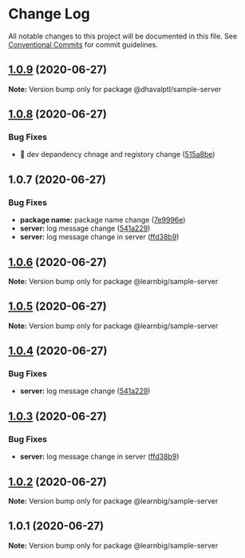 # Change Log

All notable changes to this project will be documented in this file.
See [Conventional Commits](https://conventionalcommits.org) for commit guidelines.

## [1.0.9](https://github.com/dhavalptl/learnbig/compare/@dhavalptl/sample-server@1.0.8...@dhavalptl/sample-server@1.0.9) (2020-06-27)

**Note:** Version bump only for package @dhavalptl/sample-server





## [1.0.8](https://github.com/dhavalptl/learnbig/compare/@dhavalptl/sample-server@1.0.7...@dhavalptl/sample-server@1.0.8) (2020-06-27)


### Bug Fixes

* 🐛 dev depandency chnage and registory change ([515a8be](https://github.com/dhavalptl/learnbig/commit/515a8be5965011d12d22a6b54d222b372dca9d32))






## 1.0.7 (2020-06-27)


### Bug Fixes

* **package name:** package name change ([7e9996e](https://github.com/dhavalptl/learnbig/commit/7e9996e8eb9097c550ed0bf8ef2264f48bcb94a7))
* **server:** log message change ([541a229](https://github.com/dhavalptl/learnbig/commit/541a229b8407197a0056e96a93cbbae2a6a87666))
* **server:** log message change in server ([ffd38b9](https://github.com/dhavalptl/learnbig/commit/ffd38b94468658c4c85e06929c2f67469f93bdcb))





## [1.0.6](https://github.com/dhavalptl/learnbig/compare/@learnbig/sample-server@1.0.5...@learnbig/sample-server@1.0.6) (2020-06-27)

**Note:** Version bump only for package @learnbig/sample-server





## [1.0.5](https://github.com/dhavalptl/learnbig/compare/@learnbig/sample-server@1.0.4...@learnbig/sample-server@1.0.5) (2020-06-27)

**Note:** Version bump only for package @learnbig/sample-server





## [1.0.4](https://github.com/dhavalptl/learnbig/compare/@learnbig/sample-server@1.0.3...@learnbig/sample-server@1.0.4) (2020-06-27)


### Bug Fixes

* **server:** log message change ([541a229](https://github.com/dhavalptl/learnbig/commit/541a229b8407197a0056e96a93cbbae2a6a87666))





## [1.0.3](https://github.com/dhavalptl/learnbig/compare/@learnbig/sample-server@1.0.2...@learnbig/sample-server@1.0.3) (2020-06-27)


### Bug Fixes

* **server:** log message change in server ([ffd38b9](https://github.com/dhavalptl/learnbig/commit/ffd38b94468658c4c85e06929c2f67469f93bdcb))





## [1.0.2](https://github.com/dhavalptl/learnbig/compare/@learnbig/sample-server@1.0.1...@learnbig/sample-server@1.0.2) (2020-06-27)

**Note:** Version bump only for package @learnbig/sample-server





## 1.0.1 (2020-06-27)

**Note:** Version bump only for package @learnbig/sample-server
